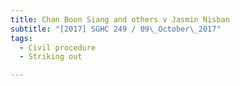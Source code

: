 ```yaml
---
title: Chan Boon Siang and others v Jasmin Nisban 
subtitle: "[2017] SGHC 249 / 09\_October\_2017"
tags:
  - Civil procedure
  - Striking out

---
```


